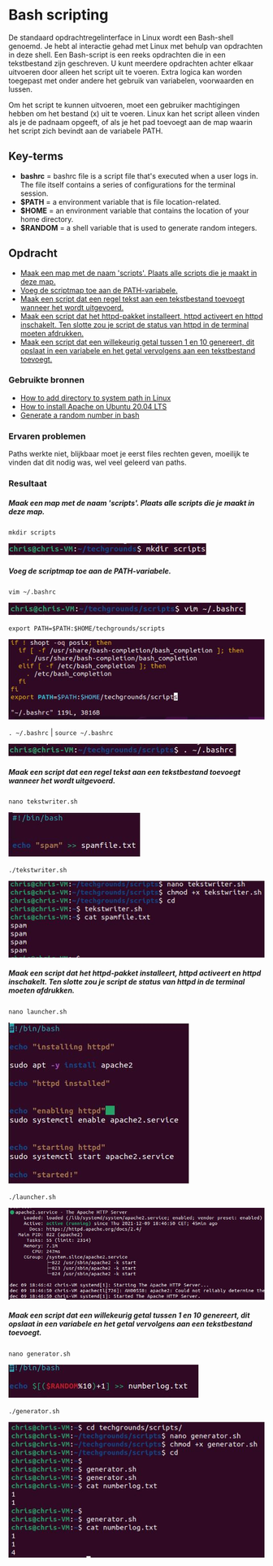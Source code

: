 # Bash scripting
De standaard opdrachtregelinterface in Linux wordt een Bash-shell genoemd. Je hebt al interactie gehad met Linux met behulp van opdrachten in deze shell.
Een Bash-script is een reeks opdrachten die in een tekstbestand zijn geschreven. U kunt meerdere opdrachten achter elkaar uitvoeren door alleen het script uit te voeren.
Extra logica kan worden toegepast met onder andere het gebruik van variabelen, voorwaarden en lussen.

Om het script te kunnen uitvoeren, moet een gebruiker machtigingen hebben om het bestand (x) uit te voeren.
Linux kan het script alleen vinden als je de padnaam opgeeft, of als je het pad toevoegt aan de map waarin het script zich bevindt aan de variabele PATH.

## Key-terms
- __bashrc__ = bashrc file is a script file that's executed when a user logs in. The file itself contains a series of configurations for the terminal session.
- __$PATH__ = a environment variable that is file location-related.
- __$HOME__ = an environment variable that contains the location of your home directory.
- __$RANDOM__ = a shell variable that is used to generate random integers.

## Opdracht
- [Maak een map met de naam 'scripts'. Plaats alle scripts die je maakt in deze map.](#maak-een-map-met-de-naam-scripts-plaats-alle-scripts-die-je-maakt-in-deze-map)
- [Voeg de scriptmap toe aan de PATH-variabele.](#voeg-de-scriptmap-toe-aan-de-path-variabele.)
- [Maak een script dat een regel tekst aan een tekstbestand toevoegt wanneer het wordt uitgevoerd.](#maak-een-script-dat-een-regel-tekst-aan-een-tekstbestand-toevoegt-wanneer-het-wordt-uitgevoerd)
- [Maak een script dat het httpd-pakket installeert, httpd activeert en httpd inschakelt. Ten slotte zou je script de status van httpd in de terminal moeten afdrukken.](#maak-een-script-dat-het-httpd-pakket-installeert-httpd-activeert-en-httpd-inschakelt.-ten-slotte-zou-je-script-de-status-van-httpd-in-de-terminal-moeten-afdrukken)
- [Maak een script dat een willekeurig getal tussen 1 en 10 genereert, dit opslaat in een variabele en het getal vervolgens aan een tekstbestand toevoegt.](#maak-een-script-dat-een-willekeurig-getal-tussen-1-en-10-genereert-dit-opslaat-in-een-variabele-en-het-getal-vervolgens-aan-een-tekstbestand-toevoegt)

### Gebruikte bronnen
- [How to add directory to system path in Linux](https://www.computerhope.com/issues/ch001647.htm)
- [How to install Apache on Ubuntu 20.04 LTS](https://www.cyberciti.biz/faq/how-to-install-apache-on-ubuntu-20-04-lts/)
- [Generate a random number in bash](https://linuxhint.com/generate-random-number-bash/)

### Ervaren problemen
Paths werkte niet, blijkbaar moet je eerst files rechten geven, moeilijk te vinden dat dit nodig was, wel veel geleerd van paths.
### Resultaat

##### Maak een map met de naam 'scripts'. Plaats alle scripts die je maakt in deze map.
`mkdir scripts`

![mkdir-scripts](../00_includes/mkdir-scripts.JPG)



##### Voeg de scriptmap toe aan de PATH-variabele.

`vim ~/.bashrc`

![vibashrc](../00_includes/vibashrc.JPG)

`export PATH=$PATH:$HOME/techgrounds/scripts`

![vipath](../00_includes/vipath.JPG)

`. ~/.bashrc` | `source ~/.bashrc`

![bashrc](../00_includes/bashrc.JPG)

##### Maak een script dat een regel tekst aan een tekstbestand toevoegt wanneer het wordt uitgevoerd.

`nano tekstwriter.sh`

![nanotekstwriter](../00_includes/nanotekstwriter.JPG)

`./tekstwriter.sh`

![spamwriter](../00_includes/spamwriter.JPG)

##### Maak een script dat het httpd-pakket installeert, httpd activeert en httpd inschakelt. Ten slotte zou je script de status van httpd in de terminal moeten afdrukken.

`nano launcher.sh`

![httpd](../00_includes/httpd.JPG)

`./launcher.sh`

![apachestatus](../00_includes/apachestatus.JPG)

##### Maak een script dat een willekeurig getal tussen 1 en 10 genereert, dit opslaat in een variabele en het getal vervolgens aan een tekstbestand toevoegt.

`nano generator.sh`

![generatorscript](../00_includes/generatorscript.JPG)

`./generator.sh`

![generator](../00_includes/generator.JPG)